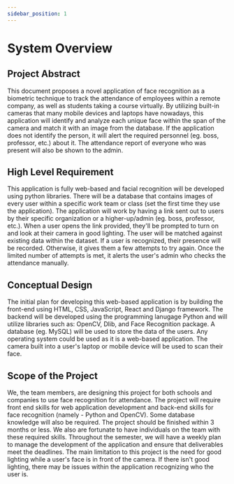 ```yaml
---
sidebar_position: 1
---
```


# System Overview

## Project Abstract
This document proposes a novel application of face recognition as a biometric technique to track the attendance of employees within a remote company, as well as students taking a course virtually. By utilizing built-in cameras that many mobile devices and laptops have nowadays, this application will identify and analyze each unique face within the span of the camera and match it with an image from the database. If the application does not identify the person, it will alert the required personnel (eg. boss, professor, etc.) about it. The attendance report of everyone who was present will also be shown to the admin.

## High Level Requirement
This application is fully web-based and facial recognition will be developed using python libraries. There will be a database that contains images of every user within a specific work team or class (set the first time they use the application). The application will work by having a link sent out to users by their specific organization or a higher-up/admin (eg. boss, professor, etc.). When a user opens the link provided, they'll be prompted to turn on and look at their camera in good lighting. The user will be matched against existing data within the dataset. If a user is recognized, their presence will be recorded. Otherwise, it gives them a few attempts to try again. Once the limited number of attempts is met, it alerts the user's admin who checks the attendance manually.

## Conceptual Design
The initial plan for developing this web-based application is by building the front-end using HTML, CSS, JavaScript, React and Django framework. The backend will be developed using the programming lanugage Python and will utilize libraries such as: OpenCV, Dlib, and Face Recognition package. A database (eg. MySQL) will be used to store the data of the users. Any operating system could be used as it is a web-based application. The camera built into a user's laptop or mobile device will be used to scan their face.

## Scope of the Project
We, the team members, are designing this project for both schools and companies to use face recognition for attendance. The project will require front end skills for web application development and back-end skills for face recognition (namely - Python and OpenCV). Some database knowledge will also be required. The project should be finished within 3 months or less. We also are fortunate to have individuals on the team with these required skills. Throughout the semester, we will have a weekly plan to manage the development of the application and ensure that deliverables meet the deadlines. The main limitation to this project is the need for good lighting while a user's face is in front of the camera. If there isn't good lighting, there may be issues within the application recognizing who the user is.
